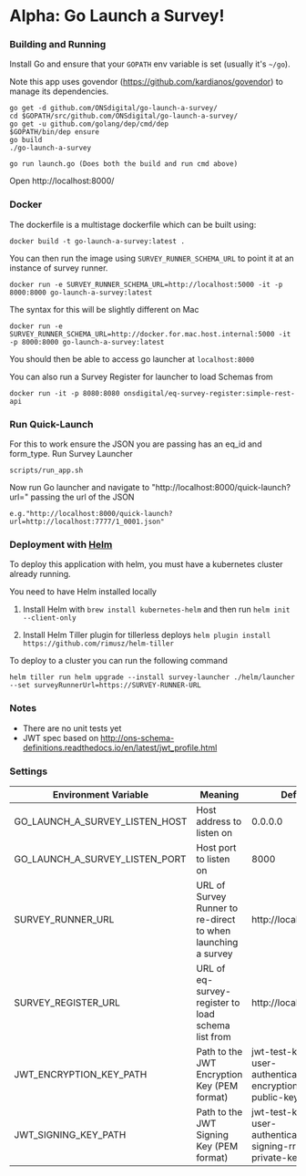 # Alpha: Go Launch a Survey!

### Building and Running
Install Go and ensure that your `GOPATH` env variable is set (usually it's `~/go`).

Note this app uses govendor (https://github.com/kardianos/govendor) to manage its dependencies.

```
go get -d github.com/ONSdigital/go-launch-a-survey/
cd $GOPATH/src/github.com/ONSdigital/go-launch-a-survey/
go get -u github.com/golang/dep/cmd/dep
$GOPATH/bin/dep ensure
go build
./go-launch-a-survey

go run launch.go (Does both the build and run cmd above)

```

Open http://localhost:8000/

### Docker
The dockerfile is a multistage dockerfile which can be built using:

```
docker build -t go-launch-a-survey:latest .
```

You can then run the image using `SURVEY_RUNNER_SCHEMA_URL` to point it at an instance of survey runner. 

```
docker run -e SURVEY_RUNNER_SCHEMA_URL=http://localhost:5000 -it -p 8000:8000 go-launch-a-survey:latest
```

The syntax for this will be slightly different on Mac

```
docker run -e SURVEY_RUNNER_SCHEMA_URL=http://docker.for.mac.host.internal:5000 -it -p 8000:8000 go-launch-a-survey:latest
```

You should then be able to access go launcher at `localhost:8000`

You can also run a Survey Register for launcher to load Schemas from 

```
docker run -it -p 8080:8080 onsdigital/eq-survey-register:simple-rest-api
```

### Run Quick-Launch
For this to work ensure the JSON you are passing has an eq_id and form_type.
Run Survey Launcher
```
scripts/run_app.sh
```
Now run Go launcher and navigate to "http://localhost:8000/quick-launch?url=" passing the url of the JSON
```
e.g."http://localhost:8000/quick-launch?url=http://localhost:7777/1_0001.json"
```

### Deployment with [Helm](https://helm.sh/)

To deploy this application with helm, you must have a kubernetes cluster already running.

You need to have Helm installed locally

1. Install Helm with `brew install kubernetes-helm` and then run `helm init --client-only`

1. Install Helm Tiller plugin for tillerless deploys `helm plugin install https://github.com/rimusz/helm-tiller`

To deploy to a cluster you can run the following command

```
helm tiller run helm upgrade --install survey-launcher ./helm/launcher --set surveyRunnerUrl=https://SURVEY-RUNNER-URL 
```

### Notes
* There are no unit tests yet
* JWT spec based on http://ons-schema-definitions.readthedocs.io/en/latest/jwt_profile.html

### Settings
Environment Variable | Meaning | Default
---------------------|---------|--------
GO_LAUNCH_A_SURVEY_LISTEN_HOST|Host address  to listen on|0.0.0.0
GO_LAUNCH_A_SURVEY_LISTEN_PORT|Host port to listen on|8000
SURVEY_RUNNER_URL|URL of Survey Runner to re-direct to when launching a survey|http://localhost:5000
SURVEY_REGISTER_URL|URL of eq-survey-register to load schema list from |http://localhost:8080
JWT_ENCRYPTION_KEY_PATH|Path to the JWT Encryption Key (PEM format)|jwt-test-keys/sdc-user-authentication-encryption-sr-public-key.pem
JWT_SIGNING_KEY_PATH|Path to the JWT Signing Key (PEM format)|jwt-test-keys/sdc-user-authentication-signing-rrm-private-key.pem
